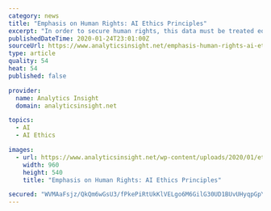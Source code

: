 ```yaml
---
category: news
title: "Emphasis on Human Rights: AI Ethics Principles"
excerpt: "In order to secure human rights, this data must be treated equivalent to some other personal information. Indeed, even as the AI field keeps on refining and work out ethics draws near, a report out of Harvard University’s Berkman Klein Center tried to extricate consensus, if not clearness: The work, titled “Principled Artificial ..."
publishedDateTime: 2020-01-24T23:01:00Z
sourceUrl: https://www.analyticsinsight.net/emphasis-human-rights-ai-ethics-principles/
type: article
quality: 54
heat: 54
published: false

provider:
  name: Analytics Insight
  domain: analyticsinsight.net

topics:
  - AI
  - AI Ethics

images:
  - url: https://www.analyticsinsight.net/wp-content/uploads/2020/01/ethics.jpg
    width: 960
    height: 540
    title: "Emphasis on Human Rights: AI Ethics Principles"

secured: "WVMAaFsjz/QkQm6wGsU3/fPkePiRtUkKlVELgo6M6GilG30UD1BUvUHyqpGpYdFAUZBFv6ubQihUIkXPtqpJzLGkHgUOEUOdpoCKK06npAdy4cqV3Wd98mKPKghmJYzEVr7gJ2bRtqKluezz8lVi1+G7WID39dGVX9ovNgNetjwRRR/D1XRpQU2zw2HFq3fXpN24IsY1+3bpUSEbYtVM4m25+Fm696mIHqdG9F1eM1H+MwM7UDZ2Kv6S4IqAJkKMdUn9WDB3xA6YysbJe6QQrQflwxkIkejVYhRxqrl5J3id8iLnxdnRANitFw0RiY7s7G3DFUGQYaQJCuiQzzz+6jZA9prlN2PSHT9ei+sXYwqNStZqO0/32GuaGDSCbUNBgatDtvyaaZFrOG5Cpi6ZJGFHykwAaXAYnbHXiVuKOF7iahG8nexbhAwWDO8LlqV5xh9cF8qnomdGoxxKAmIs0Qy5GIpqCHmImrBwKqepa7Y=;ZmeZ5vmZoP68oVztN1MDzA=="
---
```



